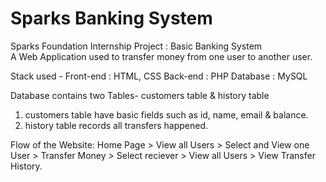 # Sparks Banking System
Sparks Foundation Internship Project : Basic Banking System  
A Web Application used to transfer money from one user to another user.  

Stack used - 
Front-end : HTML, CSS
Back-end : PHP 
Database : MySQL   

Database contains two Tables- customers table  & history table
1. customers table have basic fields such as id, name, email &  balance. 
2. history table records all transfers happened.  

Flow of the Website: Home Page > View all Users > Select and View one User > Transfer Money > Select reciever > View all Users > View Transfer History.
